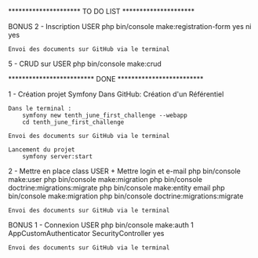 ********************* TO DO LIST *********************


BONUS 2 - Inscription USER
        php bin/console make:registration-form
            yes
            ni
            yes

    Envoi des documents sur GitHub via le terminal

5 - CRUD sur USER
        php bin/console make:crud



************************* DONE *************************

1 - Création projet Symfony
    Dans GitHub:
        Création d'un Référentiel

    Dans le terminal :
        symfony new tenth_june_first_challenge --webapp
        cd tenth_june_first_challenge
    
    Envoi des documents sur GitHub via le terminal

    Lancement du projet
        symfony server:start


2 - Mettre en place class USER + Mettre login et e-mail
        php bin/console make:user
        php bin/console make:migration
        php bin/console doctrine:migrations:migrate
        php bin/console make:entity
            email
        php bin/console make:migration
        php bin/console doctrine:migrations:migrate

    Envoi des documents sur GitHub via le terminal


BONUS 1 - Connexion USER
        php bin/console make:auth
            1
            AppCustomAuthenticator
            SecurityController
            yes

    Envoi des documents sur GitHub via le terminal




